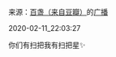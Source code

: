 来源：[百盏（来自豆瓣）](https://www.douban.com/people/hongshulin/)的[广播](https://www.douban.com/people/hongshulin/status/2805006023/)


2020-02-11_22:03:27


你们有扫把我有扫把星✨
